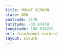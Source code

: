 ```yaml
---
title: MOUNT VERNON
state: NSW
postcode: 2178
latitude: -33.87478
longitude: 150.838225
url: /nsw/mount-vernon/
layout: suburb
---
```

